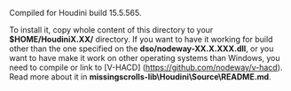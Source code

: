 Compiled for Houdini build 15.5.565.

To install it, copy whole content of this directory to your **$HOME/HoudiniX.XX/** directory.
If you want to have it working for build other than the one specified on the **dso/nodeway-XX.X.XXX.dll**, or you want to have make it work on other operating systems than Windows, 
you need to compile or link to [V-HACD] (https://github.com/nodeway/v-hacd). Read more about it in **missingscrolls-lib\Houdini\Source\README.md**.